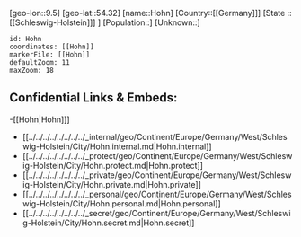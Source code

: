 ﻿---
location: [54.32,9.5]
mapzoom: [7,12] 
mapmarker: city 
type: City
tags:
- geo/City


SpocWebEntityId: 30993
isDeleted: false
confidential: public

---
[geo-lon::9.5]
[geo-lat::54.32]
[name::Hohn]
[Country::[[Germany]]]
[State ::[[Schleswig-Holstein]]] ]
[Population::]
[Unknown::]


```leaflet
id: Hohn
coordinates: [[Hohn]]
markerFile: [[Hohn]]
defaultZoom: 11 
maxZoom: 18
```


## Confidential Links & Embeds: 
-[[Hohn|Hohn]]] 
- [[../../../../../../../../_internal/geo/Continent/Europe/Germany/West/Schleswig-Holstein/City/Hohn.internal.md|Hohn.internal]] 
- [[../../../../../../../../_protect/geo/Continent/Europe/Germany/West/Schleswig-Holstein/City/Hohn.protect.md|Hohn.protect]] 
- [[../../../../../../../../_private/geo/Continent/Europe/Germany/West/Schleswig-Holstein/City/Hohn.private.md|Hohn.private]] 
- [[../../../../../../../../_personal/geo/Continent/Europe/Germany/West/Schleswig-Holstein/City/Hohn.personal.md|Hohn.personal]] 
- [[../../../../../../../../_secret/geo/Continent/Europe/Germany/West/Schleswig-Holstein/City/Hohn.secret.md|Hohn.secret]] 
